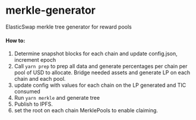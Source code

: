 # merkle-generator
ElasticSwap merkle tree generator for reward pools 

#### How to:

1. Determine snapshot blocks for each chain and update config.json, increment epoch
1. Call `yarn prep` to prep all data and  generate percentages per chain per pool of USD to allocate. Bridge needed
assets and generate LP on each chain and each pool.
1. update config with values for each chain on the LP generated and TIC consumed
1. Run `yarn merkle` and generate tree
1. Publish to IPFS.
1. set the root on each chain MerklePools to enable claiming.
